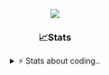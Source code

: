 <div align="center">
  
<p align="center">
  <img src="https://lanyard.cnrad.dev/api/1018290650602553364" />
</p>

### 📈Stats
<details>
    <summary> ⚡ Stats about coding.. </> </summary>
    <br/>

<!--START_SECTION:waka-->
![Code Time](http://img.shields.io/badge/Code%20Time-29%20hrs%2049%20mins-blue)

![Profile Views](http://img.shields.io/badge/Profile%20Views-15-blue)

**🐱 My GitHub Data** 

> 📦 1.1 MB Used in GitHub's Storage 
 > 
> 🏆 105 Contributions in the Year 2024
 > 
> 💼 Opted to Hire
 > 
> 📜 5 Public Repositories 
 > 
> 🔑 18 Private Repositories 
 > 
**I'm a Night 🦉** 

```text
🌞 Morning                26 commits          ██░░░░░░░░░░░░░░░░░░░░░░░   06.25 % 
🌆 Daytime                180 commits         ███████████░░░░░░░░░░░░░░   43.27 % 
🌃 Evening                168 commits         ██████████░░░░░░░░░░░░░░░   40.38 % 
🌙 Night                  42 commits          ███░░░░░░░░░░░░░░░░░░░░░░   10.10 % 
```
📅 **I'm Most Productive on Sunday** 

```text
Monday                   23 commits          █░░░░░░░░░░░░░░░░░░░░░░░░   05.53 % 
Tuesday                  45 commits          ███░░░░░░░░░░░░░░░░░░░░░░   10.82 % 
Wednesday                72 commits          ████░░░░░░░░░░░░░░░░░░░░░   17.31 % 
Thursday                 67 commits          ████░░░░░░░░░░░░░░░░░░░░░   16.11 % 
Friday                   50 commits          ███░░░░░░░░░░░░░░░░░░░░░░   12.02 % 
Saturday                 71 commits          ████░░░░░░░░░░░░░░░░░░░░░   17.07 % 
Sunday                   88 commits          █████░░░░░░░░░░░░░░░░░░░░   21.15 % 
```


📊 **This Week I Spent My Time On** 

```text
🕑︎ Time Zone: Europe/Berlin

💬 Programming Languages: 
No Activity Tracked This Week

🔥 Editors: 
No Activity Tracked This Week

🐱‍💻 Projects: 
No Activity Tracked This Week

💻 Operating System: 
No Activity Tracked This Week
```

**I Mostly Code in JavaScript** 

```text
JavaScript               8 repos             ██████████░░░░░░░░░░░░░░░   38.10 % 
Lua                      5 repos             ██████░░░░░░░░░░░░░░░░░░░   23.81 % 
Python                   3 repos             ████░░░░░░░░░░░░░░░░░░░░░   14.29 % 
TypeScript               2 repos             ██░░░░░░░░░░░░░░░░░░░░░░░   09.52 % 
HTML                     1 repo              █░░░░░░░░░░░░░░░░░░░░░░░░   04.76 % 
```




 Last Updated on 29/09/2024 13:37:59 UTC
<!--END_SECTION:waka-->
</details>
